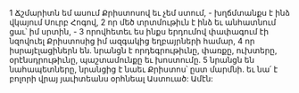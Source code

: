 1 Ճշմարիտն եմ ասում Քրիստոսով եւ չեմ ստում, - խղճմտանքս է ինձ վկայում Սուրբ Հոգով, 2 որ մեծ տրտմութիւն է ինձ եւ անհատնում ցաւ՝ իմ սրտին, - 3 որովհետեւ ես ինքս երդումով փափագում էի նզովուել Քրիստոսից իմ ազգակից եղբայրների համար, 4 որ իսրայէլացիներն են. նրանցն է որդեգրութիւնը, փառքը, ուխտերը, օրէնսդրութիւնը, պաշտամունքը եւ խոստումը. 5 նրանցն են նահապետները, նրանցից է նաեւ Քրիստոս՝ ըստ մարմնի. եւ նա՛ է բոլորի վրայ յաւիտեանս օրհնեալ Աստուած: Ամէն:
